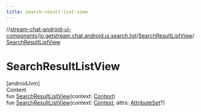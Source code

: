 ```yaml
---
title: search-result-list-view
---
```

//[stream-chat-android-ui-components](../../../index.md)/[io.getstream.chat.android.ui.search.list](../index.md)/[SearchResultListView](index.md)/[SearchResultListView](SearchResultListView.md)



# SearchResultListView  
[androidJvm]  
Content  
fun [SearchResultListView](SearchResultListView.md)(context: [Context](https://developer.android.com/reference/kotlin/android/content/Context.html))  
fun [SearchResultListView](SearchResultListView.md)(context: [Context](https://developer.android.com/reference/kotlin/android/content/Context.html), attrs: [AttributeSet](https://developer.android.com/reference/kotlin/android/util/AttributeSet.html)?)  



